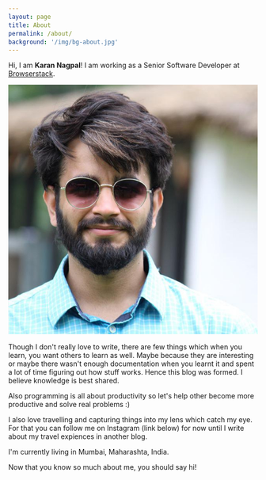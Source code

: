 ```yaml
---
layout: page
title: About
permalink: /about/
background: '/img/bg-about.jpg'
---
```


Hi, I am **Karan Nagpal**! I am working as a Senior Software Developer at [Browserstack](https://www.browserstack.com/).

![Profile Picture](/img/about/profile-picture.jpg)

Though I don't really love to write, there are few things which when you learn, you want others to learn as well. Maybe because they are interesting or maybe there wasn't enough documentation when you learnt it and spent a lot of time figuring out how stuff works. Hence this blog was formed. I believe knowledge is best shared.

Also programming is all about productivity so let's help other become more productive and solve real problems :)

I also love travelling and capturing things into my lens which catch my eye. For that you can follow me on Instagram (link below) for now until I write about my travel expiences in another blog.

I'm currently living in Mumbai, Maharashta, India.

Now that you know so much about me, you should say hi!
